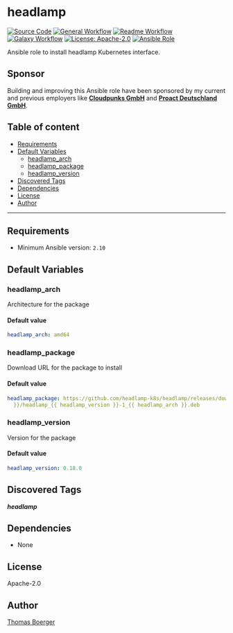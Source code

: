 # headlamp

[![Source Code](https://img.shields.io/badge/github-source%20code-blue?logo=github&amp;logoColor=white)](https://github.com/rolehippie/headlamp)
[![General Workflow](https://github.com/rolehippie/headlamp/actions/workflows/general.yml/badge.svg)](https://github.com/rolehippie/headlamp/actions/workflows/general.yml)
[![Readme Workflow](https://github.com/rolehippie/headlamp/actions/workflows/readme.yml/badge.svg)](https://github.com/rolehippie/headlamp/actions/workflows/readme.yml)
[![Galaxy Workflow](https://github.com/rolehippie/headlamp/actions/workflows/galaxy.yml/badge.svg)](https://github.com/rolehippie/headlamp/actions/workflows/galaxy.yml)
[![License: Apache-2.0](https://img.shields.io/github/license/rolehippie/headlamp)](https://github.com/rolehippie/headlamp/blob/master/LICENSE)
[![Ansible Role](https://img.shields.io/badge/role-rolehippie.headlamp-blue)](https://galaxy.ansible.com/rolehippie/headlamp)

Ansible role to install headlamp Kubernetes interface.

## Sponsor

Building and improving this Ansible role have been sponsored by my current and previous employers like **[Cloudpunks GmbH](https://cloudpunks.de)** and **[Proact Deutschland GmbH](https://www.proact.eu)**.

## Table of content

- [Requirements](#requirements)
- [Default Variables](#default-variables)
  - [headlamp_arch](#headlamp_arch)
  - [headlamp_package](#headlamp_package)
  - [headlamp_version](#headlamp_version)
- [Discovered Tags](#discovered-tags)
- [Dependencies](#dependencies)
- [License](#license)
- [Author](#author)

---

## Requirements

- Minimum Ansible version: `2.10`


## Default Variables

### headlamp_arch

Architecture for the package

#### Default value

```YAML
headlamp_arch: amd64
```

### headlamp_package

Download URL for the package to install

#### Default value

```YAML
headlamp_package: https://github.com/headlamp-k8s/headlamp/releases/download/v{{ headlamp_version
  }}/headlamp_{{ headlamp_version }}-1_{{ headlamp_arch }}.deb
```

### headlamp_version

Version for the package

#### Default value

```YAML
headlamp_version: 0.18.0
```

## Discovered Tags

**_headlamp_**


## Dependencies

- None

## License

Apache-2.0

## Author

[Thomas Boerger](https://github.com/tboerger)
